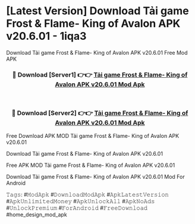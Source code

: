 # [Latest Version] Download Tải game Frost & Flame- King of Avalon APK v20.6.01 - 1iqa3

Download Tải game Frost & Flame- King of Avalon APK v20.6.01 Free Mod APK

<div align="center">
<h3>🔴 Download [Server1] 👉👉 <a href="https://apk-comot.site?title=Tải_game_Frost_&_Flame-_King_of_Avalon_APK_v20.6.01">Tải game Frost & Flame- King of Avalon APK v20.6.01 Mod Apk</a></h3><br>

<h3>🔴 Download [Server2] 👉👉 <a href="https://apk-comot.site?title=Tải_game_Frost_&_Flame-_King_of_Avalon_APK_v20.6.01">Tải game Frost & Flame- King of Avalon APK v20.6.01 Mod Apk</a></h3>
</div>


Free Download APK MOD Tải game Frost & Flame- King of Avalon APK v20.6.01

Download Tải game Frost & Flame- King of Avalon APK v20.6.01 

Free APK MOD Tải game Frost & Flame- King of Avalon APK v20.6.01 

Download Tải game Frost & Flame- King of Avalon APK v20.6.01 Mod For Android

𝚃𝚊𝚐𝚜: #𝙼𝚘𝚍𝙰𝚙𝚔 #𝙳𝚘𝚠𝚗𝚕𝚘𝚊𝚍𝙼𝚘𝚍𝙰𝚙𝚔 #𝙰𝚙𝚔𝙻𝚊𝚝𝚎𝚜𝚝𝚅𝚎𝚛𝚜𝚒𝚘𝚗 #𝙰𝚙𝚔𝚄𝚗𝚕𝚒𝚖𝚒𝚝𝚎𝚍𝙼𝚘𝚗𝚎𝚢 #𝙰𝚙𝚔𝚄𝚗𝚕𝚘𝚌𝚔𝙰𝚕𝚕 #𝙰𝚙𝚔𝙽𝚘𝙰𝚍𝚜 #𝚄𝚗𝚕𝚘𝚌𝚔𝙿𝚛𝚎𝚖𝚒𝚞𝚖 #𝙵𝚘𝚛𝙰𝚗𝚍𝚛𝚘𝚒𝚍 #𝙵𝚛𝚎𝚎𝙳𝚘𝚠𝚗𝚕𝚘𝚊𝚍 #home_design_mod_apk